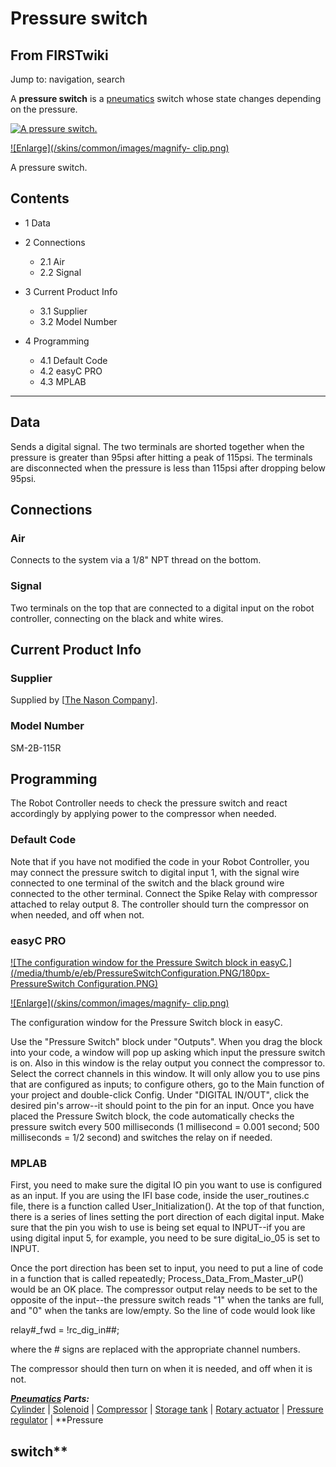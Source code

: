 # Pressure switch

## From FIRSTwiki

Jump to: navigation, search

A **pressure switch** is a [pneumatics](Pneumatics "Pneumatics") switch whose state changes depending on the pressure.

[![A pressure
switch.](/media/6/6f/PressureSwitch.PNG)](Image:PressureSwitch.PNG "A pressure switch.")

[![Enlarge](/skins/common/images/magnify-
clip.png)](Image:PressureSwitch.PNG "Enlarge")

A pressure switch.

## Contents

- 1 Data
- 2 Connections

  - 2.1 Air
  - 2.2 Signal

- 3 Current Product Info

  - 3.1 Supplier
  - 3.2 Model Number

- 4 Programming

  - 4.1 Default Code
  - 4.2 easyC PRO
  - 4.3 MPLAB

--------------------------------------------------------------------------------

## Data

Sends a digital signal. The two terminals are shorted together when the pressure is greater than 95psi after hitting a peak of 115psi. The terminals are disconnected when the pressure is less than 115psi after dropping below 95psi.

## Connections

### Air

Connects to the system via a 1/8" NPT thread on the bottom.

### Signal

Two terminals on the top that are connected to a digital input on the robot controller, connecting on the black and white wires.

## Current Product Info

### Supplier

Supplied by [[The Nason Company](http://www.nasonptc.com "http://www.nasonptc.com")].

### Model Number

SM-2B-115R

## Programming

The Robot Controller needs to check the pressure switch and react accordingly by applying power to the compressor when needed.

### Default Code

Note that if you have not modified the code in your Robot Controller, you may connect the pressure switch to digital input 1, with the signal wire connected to one terminal of the switch and the black ground wire connected to the other terminal. Connect the Spike Relay with compressor attached to relay output 8. The controller should turn the compressor on when needed, and off when not.

### easyC PRO

[![The configuration window for the Pressure Switch block in
easyC.](/media/thumb/e/eb/PressureSwitchConfiguration.PNG/180px-PressureSwitch
Configuration.PNG)](Image:PressureSwitchConfiguration.PNG "The
configuration window for the Pressure Switch block in easyC.")

[![Enlarge](/skins/common/images/magnify-
clip.png)](Image:PressureSwitchConfiguration.PNG "Enlarge")

The configuration window for the Pressure Switch block in easyC.

Use the "Pressure Switch" block under "Outputs". When you drag the block into your code, a window will pop up asking which input the pressure switch is on. Also in this window is the relay output you connect the compressor to. Select the correct channels in this window. It will only allow you to use pins that are configured as inputs; to configure others, go to the Main function of your project and double-click Config. Under "DIGITAL IN/OUT", click the desired pin's arrow--it should point to the pin for an input. Once you have placed the Pressure Switch block, the code automatically checks the pressure switch every 500 milliseconds (1 millisecond = 0.001 second; 500 milliseconds = 1/2 second) and switches the relay on if needed.

### MPLAB

First, you need to make sure the digital IO pin you want to use is configured as an input. If you are using the IFI base code, inside the user_routines.c file, there is a function called User_Initialization(). At the top of that function, there is a series of lines setting the port direction of each digital input. Make sure that the pin you wish to use is being set equal to INPUT--if you are using digital input 5, for example, you need to be sure digital_io_05 is set to INPUT.

Once the port direction has been set to input, you need to put a line of code in a function that is called repeatedly; Process_Data_From_Master_uP() would be an OK place. The compressor output relay needs to be set to the opposite of the input--the pressure switch reads "1" when the tanks are full, and "0" when the tanks are low/empty. So the line of code would look like

relay#_fwd = !rc_dig_in##;

where the # signs are replaced with the appropriate channel numbers.

The compressor should then turn on when it is needed, and off when it is not.

_**[Pneumatics](Pneumatics "Pneumatics") Parts:**_<br>
[Cylinder](Cylinder "Cylinder") | [Solenoid](Solenoid "Solenoid") | [Compressor](Compressor "Compressor") | [Storage tank](Storage_tank "Storage tank") | [Rotary actuator](Rotary_actuator "Rotary actuator") | [Pressure regulator](Pressure_regulator "Pressure regulator") | **Pressure

## switch**
